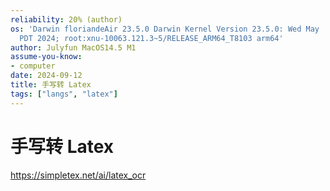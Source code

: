 ```yaml
---
reliability: 20% (author)
os: 'Darwin floriandeAir 23.5.0 Darwin Kernel Version 23.5.0: Wed May  1 20:16:51
  PDT 2024; root:xnu-10063.121.3~5/RELEASE_ARM64_T8103 arm64'
author: Julyfun MacOS14.5 M1
assume-you-know:
- computer
date: 2024-09-12
title: 手写转 Latex
tags: ["langs", "latex"]
---
```

# 手写转 Latex

https://simpletex.net/ai/latex_ocr

